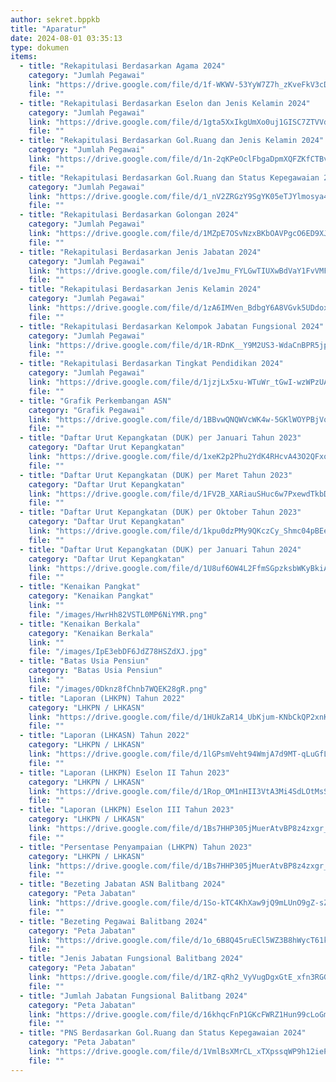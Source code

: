 ```yaml
---
author: sekret.bppkb
title: "Aparatur"
date: 2024-08-01 03:35:13
type: dokumen
items:
  - title: "Rekapitulasi Berdasarkan Agama 2024"
    category: "Jumlah Pegawai"
    link: "https://drive.google.com/file/d/1f-WKWV-53YyW7Z7h_zKveFkV3cDDDjfd/preview"
    file: ""
  - title: "Rekapitulasi Berdasarkan Eselon dan Jenis Kelamin 2024"
    category: "Jumlah Pegawai"
    link: "https://drive.google.com/file/d/1gta5XxIkgUmXo0uj1GISC7ZTVVdmCbos/preview"
    file: ""
  - title: "Rekapitulasi Berdasarkan Gol.Ruang dan Jenis Kelamin 2024"
    category: "Jumlah Pegawai"
    link: "https://drive.google.com/file/d/1n-2qKPeOclFbgaDpmXQFZKfCTBv-u516/preview"
    file: ""
  - title: "Rekapitulasi Berdasarkan Gol.Ruang dan Status Kepegawaian 2024"
    category: "Jumlah Pegawai"
    link: "https://drive.google.com/file/d/1_nV2ZRGzY9SgYK05eTJYlmosya4X_yI4/preview"
    file: ""
  - title: "Rekapitulasi Berdasarkan Golongan 2024"
    category: "Jumlah Pegawai"
    link: "https://drive.google.com/file/d/1MZpE7OSvNzxBKbOAVPgcO6ED9XJKFJPE/preview"
    file: ""
  - title: "Rekapitulasi Berdasarkan Jenis Jabatan 2024"
    category: "Jumlah Pegawai"
    link: "https://drive.google.com/file/d/1veJmu_FYLGwTIUXwBdVaY1FvVMFKfKY2/preview"
    file: ""
  - title: "Rekapitulasi Berdasarkan Jenis Kelamin 2024"
    category: "Jumlah Pegawai"
    link: "https://drive.google.com/file/d/1zA6IMVen_BdbgY6A8VGvk5UDdox2JDIb/preview"
    file: ""
  - title: "Rekapitulasi Berdasarkan Kelompok Jabatan Fungsional 2024"
    category: "Jumlah Pegawai"
    link: "https://drive.google.com/file/d/1R-RDnK__Y9M2US3-WdaCnBPR5jpgYZ9A/preview"
    file: ""
  - title: "Rekapitulasi Berdasarkan Tingkat Pendidikan 2024"
    category: "Jumlah Pegawai"
    link: "https://drive.google.com/file/d/1jzjLx5xu-WTuWr_tGwI-wzWPzUApuh3q/preview"
    file: ""
  - title: "Grafik Perkembangan ASN"
    category: "Grafik Pegawai"
    link: "https://drive.google.com/file/d/1BBvwQNQWVcWK4w-5GKlWOYPBjVoGC8ek/preview"
    file: ""
  - title: "Daftar Urut Kepangkatan (DUK) per Januari Tahun 2023"
    category: "Daftar Urut Kepangkatan"
    link: "https://drive.google.com/file/d/1xeK2p2Phu2YdK4RHcvA43O2QFxoiFWZN/preview"
    file: ""
  - title: "Daftar Urut Kepangkatan (DUK) per Maret Tahun 2023"
    category: "Daftar Urut Kepangkatan"
    link: "https://drive.google.com/file/d/1FV2B_XARiauSHuc6w7PxewdTkbDq4RHL/preview"
    file: ""
  - title: "Daftar Urut Kepangkatan (DUK) per Oktober Tahun 2023"
    category: "Daftar Urut Kepangkatan"
    link: "https://drive.google.com/file/d/1kpu0dzPMy9QKczCy_Shmc04pBEe9uQ85/preview"
    file: ""
  - title: "Daftar Urut Kepangkatan (DUK) per Januari Tahun 2024"
    category: "Daftar Urut Kepangkatan"
    link: "https://drive.google.com/file/d/1U8uf6OW4L2FfmSGpzksbWKyBkiAIhFqM/preview"
    file: ""
  - title: "Kenaikan Pangkat"
    category: "Kenaikan Pangkat"
    link: ""
    file: "/images/HwrHh82VSTL0MP6NiYMR.png"
  - title: "Kenaikan Berkala"
    category: "Kenaikan Berkala"
    link: ""
    file: "/images/IpE3ebDF6JdZ78HSZdXJ.jpg"
  - title: "Batas Usia Pensiun"
    category: "Batas Usia Pensiun"
    link: ""
    file: "/images/0Dknz8fChnb7WQEK28gR.png"
  - title: "Laporan (LHKPN) Tahun 2022"
    category: "LHKPN / LHKASN"
    link: "https://drive.google.com/file/d/1HUkZaR14_UbKjum-KNbCkQP2xnKZ5BSx/preview"
    file: ""
  - title: "Laporan (LHKASN) Tahun 2022"
    category: "LHKPN / LHKASN"
    link: "https://drive.google.com/file/d/1lGPsmVeht94WmjA7d9MT-qLuGfLljs_F/preview"
    file: ""
  - title: "Laporan (LHKPN) Eselon II Tahun 2023"
    category: "LHKPN / LHKASN"
    link: "https://drive.google.com/file/d/1Rop_OM1nHII3VtA3Mi4SdLOtMsSKupck/preview"
    file: ""
  - title: "Laporan (LHKPN) Eselon III Tahun 2023"
    category: "LHKPN / LHKASN"
    link: "https://drive.google.com/file/d/1Bs7HHP305jMuerAtvBP8z4zxgr_pvgiV/preview"
    file: ""
  - title: "Persentase Penyampaian (LHKPN) Tahun 2023"
    category: "LHKPN / LHKASN"
    link: "https://drive.google.com/file/d/1Bs7HHP305jMuerAtvBP8z4zxgr_pvgiV/preview"
    file: ""
  - title: "Bezeting Jabatan ASN Balitbang 2024"
    category: "Peta Jabatan"
    link: "https://drive.google.com/file/d/1So-kTC4KhXaw9jQ9mLUnO9gZ-sZAKKjF/preview"
    file: ""
  - title: "Bezeting Pegawai Balitbang 2024"
    category: "Peta Jabatan"
    link: "https://drive.google.com/file/d/1o_6B8Q45ruECl5WZ3B8hWycT61kVHAtj/preview"
    file: ""
  - title: "Jenis Jabatan Fungsional Balitbang 2024"
    category: "Peta Jabatan"
    link: "https://drive.google.com/file/d/1RZ-qRh2_VyVugDgxGtE_xfn3RGGMY-5b/preview"
    file: ""
  - title: "Jumlah Jabatan Fungsional Balitbang 2024"
    category: "Peta Jabatan"
    link: "https://drive.google.com/file/d/16khqcFnP1GKcFWRZ1Hun99cLoGm1uCVa/preview"
    file: ""
  - title: "PNS Berdasarkan Gol.Ruang dan Status Kepegawaian 2024"
    category: "Peta Jabatan"
    link: "https://drive.google.com/file/d/1VmlBsXMrCL_xTXpssqWP9h12ieP0xoY7/preview"
    file: ""
---
```


